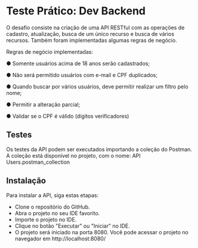 # Teste Prático: Dev Backend 


O desafio consiste na criação de uma API RESTful com as operações de cadastro, atualização, busca de um único recurso e busca de vários recursos. 
Também foram implementadas algumas regras de negócio.

Regras de negócio implementadas:

● Somente usuários acima de 18 anos serão cadastrados;

● Não será permitido usuários com e-mail e CPF duplicados;

● Quando buscar por vários usuários, deve permitir realizar um filtro pelo
nome;

● Permitir a alteração parcial;

● Validar se o CPF é válido (dígitos verificadores)

## Testes
Os testes da API podem ser executados importando a coleção do Postman. A coleção está disponível no projeto, com o nome: API Users.postman_collection

## Instalação

Para instalar a API, siga estas etapas:

- Clone o repositório do GitHub.
- Abra o projeto no seu IDE favorito.
- Importe o projeto no IDE.
- Clique no botão "Executar" ou "Iniciar" no IDE.
- O projeto será iniciado na porta 8080.
Você pode acessar o projeto no navegador em http://localhost:8080/
